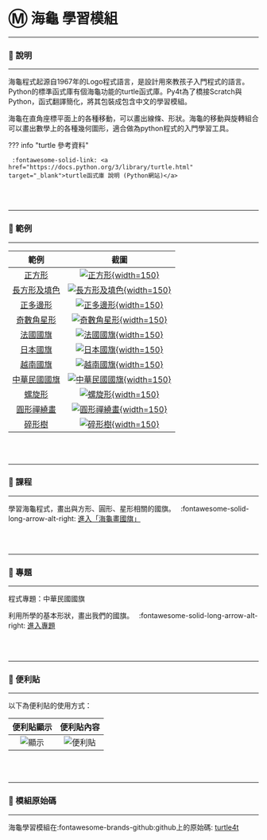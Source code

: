 # Ⓜ️ 海龜 學習模組

---------------

### 📗 說明

---------------

海龜程式起源自1967年的Logo程式語言，是設計用來教孩子入門程式的語言。Python的標準函式庫有個海龜功能的turtle函式庫。Py4t為了橋接Scratch與Python，函式翻譯簡化，將其包裝成包含中文的學習模組。

海龜在直角座標平面上的各種移動，可以畫出線條、形狀。海龜的移動與旋轉組合可以畫出數學上的各種幾何圖形，適合做為python程式的入門學習工具。

??? info "turtle 參考資料"

     :fontawesome-solid-link: <a href="https://docs.python.org/3/library/turtle.html" target="_blank">turtle函式庫 說明 (Python網站)</a>

<br/><br/>

---------------

### 📘 範例

---------------

| 範例                             | 截圖                                                              |
| :-----------:                    | :------------------------------------:                            |
| [正方形](draw_square.md)          | [![正方形](draw_square.jpg){width=150}](draw_square.md)           |
| [長方形及填色](rectangle_and_fill.md)          | [![長方形及填色](rectangle_and_fill.jpg){width=150}](rectangle_and_fill.md)           |
| [正多邊形](regular_polygon.md)    | [![正多邊形](regular_polygon.jpg){width=150}](regular_polygon.md) |
| [奇數角星形](odd_number_star.md)               | [![奇數角星形](odd_number_star.jpg){width=150}](odd_number_star.md)                     |
| [法國國旗](flag_of_france.md)               | [![法國國旗](flag_of_france.jpg){width=150}](flag_of_france.md)
| [日本國旗](flag_of_japan.md)               | [![日本國旗](flag_of_japan.jpg){width=150}](flag_of_japan.md)                      |
| [越南國旗](flag_of_vietnam.md)               | [![越南國旗](flag_of_vietnam.jpg){width=150}](flag_of_vietnam.md)                      |
| [中華民國國旗](roc_flag.md)               | [![中華民國國旗](roc_flag.jpg){width=150}](roc_flag.md)                      |
| [螺旋形](spiral.md)               | [![螺旋形](spiral.jpg){width=150}](spiral.md)                     |
| [圓形禪繞畫](circle_zentangle.md)               | [![圓形禪繞畫](circle_zentangle.jpg){width=150}](circle_zentangle.md)                      |
| [碎形樹](fractal_tree.md)               | [![碎形樹](fractal_tree.jpg){width=150}](fractal_tree.md)      |




<br/><br/>


---------------

### 📒 課程

---------------

學習海龜程式，畫出與方形、圓形、星形相關的國旗。　 :fontawesome-solid-long-arrow-alt-right: <a href="../lesson/national_flag/" target="_blank">進入「海龜畫國旗」</a>

<br/><br/>

---------------

### 📕 專題

---------------

程式專題：中華民國國旗

利用所學的基本形狀，畫出我們的國旗。　 :fontawesome-solid-long-arrow-alt-right: <a href="../lesson/national_flag/project_roc_flag/" target="_blank">進入專題</a>

<br/><br/>

---------------

### 📗 便利貼

---------------

以下為便利貼的使用方式：

| 便利貼顯示                           | 便利貼內容                                                              |
| :-----------:                    | :------------------------------------:                            |
| ![顯示](turtle4t_display_postit.jpg)    | ![便利貼](turtle4t_postit.jpg)    |


<br/><br/>


---------------

### 📙 模組原始碼

---------------

海龜學習模組在:fontawesome-brands-github:github上的原始碼: [turtle4t](https://github.com/beardad1975/turtle4t)



